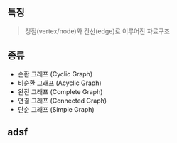 ## 특징
> 정점(vertex/node)와 간선(edge)로 이루어진 자료구조
## 종류
- 순환 그래프 (Cyclic Graph)
- 비순환 그래프 (Acyclic Graph)
- 완전 그래프 (Complete Graph)
- 연결 그래프 (Connected Graph)
- 단순 그래프 (Simple Graph)

## adsf

